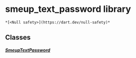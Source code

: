 


# smeup_text_password library






    *[<Null safety>](https://dart.dev/null-safety)*





## Classes

##### [SmeupTextPassword](../smeup_widgets_smeup_text_password/SmeupTextPassword-class.md)



 















